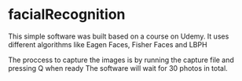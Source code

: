 # facialRecognition

This simple software was built based on a course on Udemy.
It uses different algorithms like Eagen Faces, Fisher Faces and LBPH

The proccess to capture the images is by running the capture file and pressing Q when ready
The software will wait for 30 photos in total.
